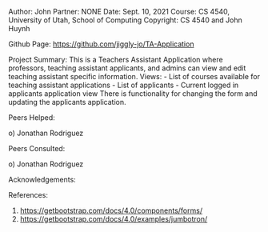 ﻿Author: John
Partner: NONE
Date: Sept. 10, 2021
Course: CS 4540, University of Utah, School of Computing
Copyright: CS 4540 and John Huynh

Github Page: https://github.com/jiggly-jo/TA-Application

Project Summary:
This is a Teachers Assistant Application where professors, teaching assistant applicants, and admins can view and edit teaching assistant specific information.
Views: - List of courses available for teaching assistant applications - List of applicants - Current logged in applicants application view
There is functionality for changing the form and updating the applicants application.

Peers Helped:

o) Jonathan Rodriguez

Peers Consulted:

o) Jonathan Rodriguez

Acknowledgements:

References:

1.  https://getbootstrap.com/docs/4.0/components/forms/
2.  https://getbootstrap.com/docs/4.0/examples/jumbotron/
